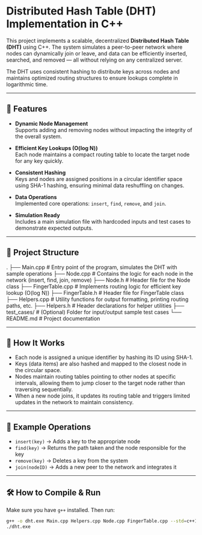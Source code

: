 # Distributed Hash Table (DHT) Implementation in C++

This project implements a scalable, decentralized **Distributed Hash Table (DHT)** using C++. The system simulates a peer-to-peer network where nodes can dynamically join or leave, and data can be efficiently inserted, searched, and removed — all without relying on any centralized server.

The DHT uses consistent hashing to distribute keys across nodes and maintains optimized routing structures to ensure lookups complete in logarithmic time.

---

## 🚀 Features

- **Dynamic Node Management**  
  Supports adding and removing nodes without impacting the integrity of the overall system.

- **Efficient Key Lookups (O(log N))**  
  Each node maintains a compact routing table to locate the target node for any key quickly.

- **Consistent Hashing**  
  Keys and nodes are assigned positions in a circular identifier space using SHA-1 hashing, ensuring minimal data reshuffling on changes.

- **Data Operations**  
  Implemented core operations: `insert`, `find`, `remove`, and `join`.

- **Simulation Ready**  
  Includes a main simulation file with hardcoded inputs and test cases to demonstrate expected outputs.

---

## 🧱 Project Structure

.
├── Main.cpp            # Entry point of the program, simulates the DHT with sample operations
├── Node.cpp            # Contains the logic for each node in the network (insert, find, join, remove)
├── Node.h              # Header file for the Node class
├── FingerTable.cpp     # Implements routing logic for efficient key lookup (O(log N))
├── FingerTable.h       # Header file for FingerTable class
├── Helpers.cpp         # Utility functions for output formatting, printing routing paths, etc.
├── Helpers.h           # Header declarations for helper utilities
├── test_cases/         # (Optional) Folder for input/output sample test cases
└── README.md           # Project documentation


---

## 🔑 How It Works

- Each node is assigned a unique identifier by hashing its ID using SHA-1.
- Keys (data items) are also hashed and mapped to the closest node in the circular space.
- Nodes maintain routing tables pointing to other nodes at specific intervals, allowing them to jump closer to the target node rather than traversing sequentially.
- When a new node joins, it updates its routing table and triggers limited updates in the network to maintain consistency.

---

## 🧪 Example Operations

- `insert(key)` → Adds a key to the appropriate node
- `find(key)` → Returns the path taken and the node responsible for the key
- `remove(key)` → Deletes a key from the system
- `join(nodeID)` → Adds a new peer to the network and integrates it

---

## 🛠️ How to Compile & Run

Make sure you have `g++` installed. Then run:

```bash
g++ -o dht.exe Main.cpp Helpers.cpp Node.cpp FingerTable.cpp --std=c++11
./dht.exe

